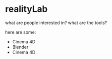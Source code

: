 
# realityLab

what are people interested in? what are the tools?

here are some:

 - Cinema 4D
 - Blender
 - Cinema 4D



<!--stackedit_data:
eyJoaXN0b3J5IjpbLTE0MzgxNDA0MTBdfQ==
-->